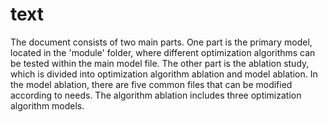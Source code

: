 # text
The document consists of two main parts. One part is the primary model, located in the 'module' folder, where different optimization algorithms can be tested within the main model file. The other part is the ablation study, which is divided into optimization algorithm ablation and model ablation. In the model ablation, there are five common files that can be modified according to needs. The algorithm ablation includes three optimization algorithm models.
